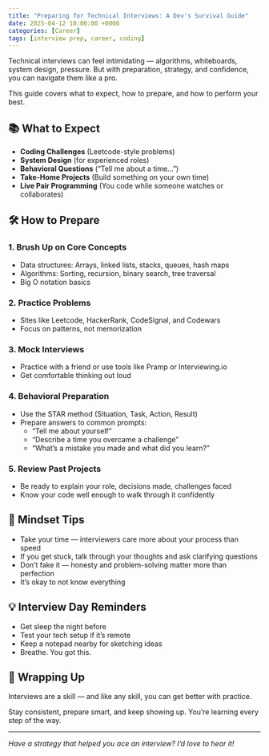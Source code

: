 ```yaml
---
title: "Preparing for Technical Interviews: A Dev's Survival Guide"
date: 2025-04-12 10:00:00 +0000
categories: [Career]
tags: [interview prep, career, coding]
---
```


Technical interviews can feel intimidating — algorithms, whiteboards, system design, pressure. But with preparation, strategy, and confidence, you can navigate them like a pro.

This guide covers what to expect, how to prepare, and how to perform your best.

## 📚 What to Expect

- **Coding Challenges** (Leetcode-style problems)
- **System Design** (for experienced roles)
- **Behavioral Questions** (“Tell me about a time…”)
- **Take-Home Projects** (Build something on your own time)
- **Live Pair Programming** (You code while someone watches or collaborates)

## 🛠️ How to Prepare

### 1. Brush Up on Core Concepts
- Data structures: Arrays, linked lists, stacks, queues, hash maps
- Algorithms: Sorting, recursion, binary search, tree traversal
- Big O notation basics

### 2. Practice Problems
- Sites like Leetcode, HackerRank, CodeSignal, and Codewars
- Focus on patterns, not memorization

### 3. Mock Interviews
- Practice with a friend or use tools like Pramp or Interviewing.io
- Get comfortable thinking out loud

### 4. Behavioral Preparation
- Use the STAR method (Situation, Task, Action, Result)
- Prepare answers to common prompts:
  - “Tell me about yourself”
  - “Describe a time you overcame a challenge”
  - “What’s a mistake you made and what did you learn?”

### 5. Review Past Projects
- Be ready to explain your role, decisions made, challenges faced
- Know your code well enough to walk through it confidently

## 🧠 Mindset Tips

- Take your time — interviewers care more about your process than speed
- If you get stuck, talk through your thoughts and ask clarifying questions
- Don’t fake it — honesty and problem-solving matter more than perfection
- It’s okay to not know everything

## 💡 Interview Day Reminders

- Get sleep the night before
- Test your tech setup if it’s remote
- Keep a notepad nearby for sketching ideas
- Breathe. You got this.

## 🧵 Wrapping Up

Interviews are a skill — and like any skill, you can get better with practice.

Stay consistent, prepare smart, and keep showing up. You’re learning every step of the way.

---

*Have a strategy that helped you ace an interview? I’d love to hear it!*
